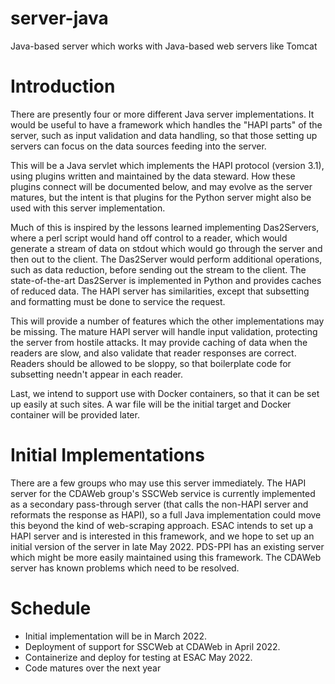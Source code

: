 # server-java
Java-based server which works with Java-based web servers like Tomcat

# Introduction
There are presently four or more different Java server implementations.  It would be
useful to have a framework which handles the "HAPI parts" of the server, such as
input validation and data handling, so that those setting up servers can focus
on the data sources feeding into the server.

This will be a Java servlet which implements the HAPI protocol (version 3.1), using
plugins written and maintained by the data steward.  How these plugins connect will
be documented below, and may evolve as the server matures, but the intent is that
plugins for the Python server might also be used with this server implementation.

Much of this is inspired by the lessons learned implementing Das2Servers, where a 
perl script would hand off control to a reader, which would generate a stream of 
data on stdout which would go through the server and then out to the client.  The
Das2Server would perform additional operations, such as data reduction, before
sending out the stream to the client.  The state-of-the-art
Das2Server is implemented in Python and provides caches of reduced data. The HAPI 
server has similarities, except that subsetting and formatting must be done to service 
the request.  

This will provide a number of features which the other implementations may be missing.
The mature HAPI server will handle input validation, protecting the server from hostile 
attacks.  It may provide caching of data when the readers are slow, and also validate 
that reader responses are correct.  Readers should be allowed to be sloppy, so that 
boilerplate code for subsetting needn't appear in each reader.

Last, we intend to support use with Docker containers, so that it can be set up easily
at such sites.  A war file will be the initial target and Docker container will be 
provided later.

# Initial Implementations
There are a few groups who may use this server immediately.  The HAPI server for
the CDAWeb group's SSCWeb service is currently implemented as a secondary pass-through
server (that calls the non-HAPI server and reformats the response as HAPI), so
a full Java implementation could move this beyond the kind of web-scraping approach.
ESAC intends to set up a HAPI server and is interested in
this framework, and we hope to set up an initial version of the server in late May 2022.
PDS-PPI has an existing server which might be more easily maintained using this
framework.  The CDAWeb server has known problems which need to be resolved.  

# Schedule
* Initial implementation will be in March 2022.
* Deployment of support for SSCWeb at CDAWeb in April 2022.
* Containerize and deploy for testing at ESAC May 2022.
* Code matures over the next year

